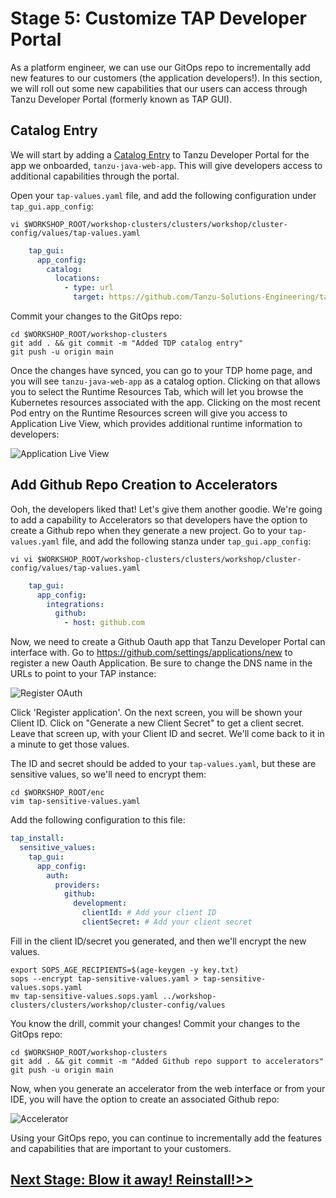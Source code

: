 # Stage 5: Customize TAP Developer Portal

As a platform engineer, we can use our GitOps repo to incrementally add new features to our customers (the application developers!). In this section, we will roll out some new capabilities that our users can access through Tanzu Developer Portal (formerly known as TAP GUI).

## Catalog Entry

We will start by adding a [Catalog Entry](https://backstage.io/docs/features/software-catalog/configuration/) to Tanzu Developer Portal for the app we onboarded, `tanzu-java-web-app`. This will give developers access to additional capabilities through the portal.

Open your `tap-values.yaml` file, and add the following configuration under `tap_gui.app_config`:

```execute
vi $WORKSHOP_ROOT/workshop-clusters/clusters/workshop/cluster-config/values/tap-values.yaml
```

```yaml
    tap_gui:
      app_config:
        catalog:
          locations:
            - type: url
              target: https://github.com/Tanzu-Solutions-Engineering/tanzu-java-web-app/blob/main/catalog/catalog-info.yaml
```

Commit your changes to the GitOps repo:
```execute
cd $WORKSHOP_ROOT/workshop-clusters
git add . && git commit -m "Added TDP catalog entry"
git push -u origin main
```

Once the changes have synced, you can go to your TDP home page, and you will see `tanzu-java-web-app` as a catalog option. Clicking on that allows you to select the Runtime Resources Tab, which will let you browse the Kubernetes resources associated with the app. Clicking on the most recent Pod entry on the Runtime Resources screen will give you access to Application Live View, which provides additional runtime information to developers:

![Application Live View](images/live-view.png)

## Add Github Repo Creation to Accelerators

Ooh, the developers liked that! Let's give them another goodie. We're going to add a capability to Accelerators so that developers have the option to create a Github repo when they generate a new project. Go to your `tap-values.yaml` file, and add the following stanza under `tap_gui.app_config`:
```execute
vi vi $WORKSHOP_ROOT/workshop-clusters/clusters/workshop/cluster-config/values/tap-values.yaml
```

```yaml
    tap_gui:
      app_config:
        integrations:
          github:
            - host: github.com
```

Now, we need to create a Github Oauth app that Tanzu Developer Portal can interface with. Go to https://github.com/settings/applications/new to register a new Oauth Application. Be sure to change the DNS name in the URLs to point to your TAP instance:

![Register OAuth](images/register.png)

Click 'Register application'. On the next screen, you will be shown your Client ID. Click on "Generate a new Client Secret" to get a client secret. Leave that screen up, with your Client ID and secret. We'll come back to it in a minute to get those values.

The ID and secret should be added to your `tap-values.yaml`, but these are sensitive values, so we'll need to encrypt them:

```execute
cd $WORKSHOP_ROOT/enc
vim tap-sensitive-values.yaml
```

Add the following configuration to this file:
```yaml
tap_install:
  sensitive_values:
    tap_gui:
      app_config:
        auth:
          providers:
            github:
              development:
                clientId: # Add your client ID
                clientSecret: # Add your client secret
```

Fill in the client ID/secret you generated, and then we'll encrypt the new values.

```execute
export SOPS_AGE_RECIPIENTS=$(age-keygen -y key.txt)
sops --encrypt tap-sensitive-values.yaml > tap-sensitive-values.sops.yaml
mv tap-sensitive-values.sops.yaml ../workshop-clusters/clusters/workshop/cluster-config/values
```

You know the drill, commit your changes!
Commit your changes to the GitOps repo:
```execute
cd $WORKSHOP_ROOT/workshop-clusters
git add . && git commit -m "Added Github repo support to accelerators"
git push -u origin main
```

Now, when you generate an accelerator from the web interface or from your IDE, you will have the option to create an associated Github repo:

![Accelerator](images/accelerator.png)

Using your GitOps repo, you can continue to incrementally add the features and capabilities that are important to your customers.

## [Next Stage: Blow it away! Reinstall!>>](Stage-6-reinstall.md)
